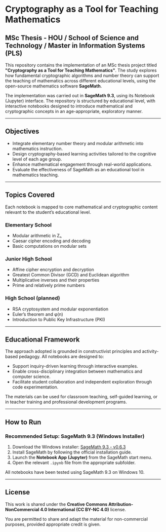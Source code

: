 # Cryptography as a Tool for Teaching Mathematics

## MSc Thesis - HOU / School of Science and Technology / Master in Information Systems (PLS)

This repository contains the implementation of an MSc thesis project titled **"Cryptography as a Tool for Teaching Mathematics"**. The study explores how fundamental cryptographic algorithms and number theory can support the teaching of mathematics across different educational levels, using the open-source mathematics software **SageMath**.

The implementation was carried out in **SageMath 9.3**, using its Notebook (Jupyter) interface. The repository is structured by educational level, with interactive notebooks designed to introduce mathematical and cryptographic concepts in an age-appropriate, exploratory manner.

---

## Objectives

- Integrate elementary number theory and modular arithmetic into mathematics instruction.
- Design cryptography-based learning activities tailored to the cognitive level of each age group.
- Enhance mathematical engagement through real-world applications.
- Evaluate the effectiveness of SageMath as an educational tool in mathematics teaching.

---

## Topics Covered

Each notebook is mapped to core mathematical and cryptographic content relevant to the student’s educational level.

### Elementary School
- Modular arithmetic in Zₙ
- Caesar cipher encoding and decoding
- Basic computations on modular sets

### Junior High School
- Affine cipher encryption and decryption
- Greatest Common Divisor (GCD) and Euclidean algorithm
- Multiplicative inverses and their properties
- Prime and relatively prime numbers

### High School (planned)
- RSA cryptosystem and modular exponentiation
- Euler’s theorem and φ(n)
- Introduction to Public Key Infrastructure (PKI)

---

## Educational Framework

The approach adopted is grounded in constructivist principles and activity-based pedagogy. All notebooks are designed to:

- Support inquiry-driven learning through interactive examples.
- Enable cross-disciplinary integration between mathematics and computer science.
- Facilitate student collaboration and independent exploration through code experimentation.

The materials can be used for classroom teaching, self-guided learning, or in teacher training and professional development programs.

---

## How to Run

### Recommended Setup: SageMath 9.3 (Windows Installer)

1. Download the Windows installer: [SageMath 9.3 - v0.6.3](https://mirrors.mit.edu/sage/win/index.html)
2. Install SageMath by following the official installation guide.
3. Launch the **Notebook App (Jupyter)** from the SageMath start menu.
4. Open the relevant `.ipynb` file from the appropriate subfolder.

All notebooks have been tested using SageMath 9.3 on Windows 10.

---

## License

This work is shared under the **Creative Commons Attribution-NonCommercial 4.0 International (CC BY-NC 4.0)** license.

You are permitted to share and adapt the material for non-commercial purposes, provided appropriate credit is given.


